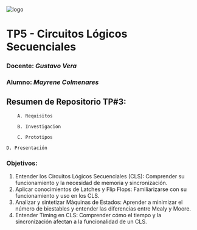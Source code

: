 ![logo](/.rsc/img/Logo.png)

# TP5 - Circuitos Lógicos Secuenciales  

###  Docente: *Gustavo Vera*
### Alumno: *Mayrene Colmenares* 



## Resumen de Repositorio  TP#3:

        A. Requisitos 

        B. Investigacion

        C. Prototipos

	D. Presentación


### Objetivos:
1. Entender los Circuitos Lógicos Secuenciales (CLS):
Comprender su funcionamiento y la necesidad de memoria y
sincronización.
2. Aplicar conocimientos de Latches y Flip Flops: Familiarizarse
con su funcionamiento y uso en los CLS.
3. Analizar y sintetizar Máquinas de Estados: Aprender a
minimizar el número de biestables y entender las diferencias
entre Mealy y Moore.
4. Entender Timing en CLS: Comprender cómo el tiempo y la
sincronización afectan a la funcionalidad de un CLS.